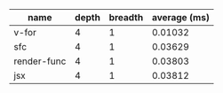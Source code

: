 | name        | depth | breadth | average (ms) |
| ----------- | ----- | ------- | ------------ |
| v-for       | 4     | 1       | 0.01032      |
| sfc         | 4     | 1       | 0.03629      |
| render-func | 4     | 1       | 0.03803      |
| jsx         | 4     | 1       | 0.03812      |